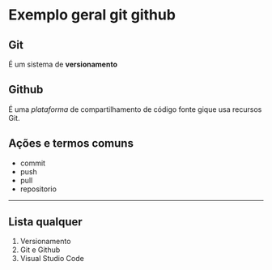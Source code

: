 # Exemplo geral git github

## Git
É um sistema de **versionamento**
## Github 
É uma _plataforma_ de compartilhamento de código fonte gique usa recursos Git.

## Ações e termos comuns

- commit
- push
- pull
- repositorio
---
## Lista qualquer

1. Versionamento
2. Git e Github
3. Visual Studio Code

